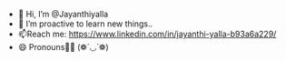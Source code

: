 - 👋 Hi, I’m @Jayanthiyalla
- 🤞 I’m proactive to learn new things..
- 📫Reach me: https://www.linkedin.com/in/jayanthi-yalla-b93a6a229/
- 😄 Pronouns👩‍🎓
(❁´◡`❁)

<!---
Jayanthiyalla/Jayanthiyalla is a ✨ special ✨ repository because its `README.md` (this file) appears on your GitHub profile.
You can click the Preview link to take a look at your changes.
--->
